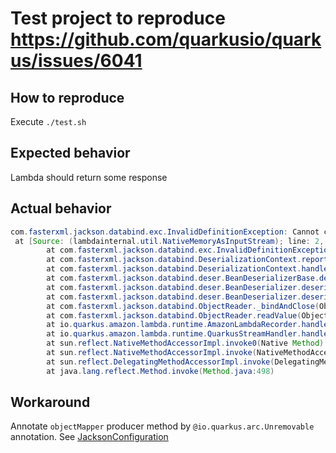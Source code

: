 # Test project to reproduce https://github.com/quarkusio/quarkus/issues/6041

## How to reproduce
Execute `./test.sh`

## Expected behavior
Lambda should return some response

## Actual behavior
```java
com.fasterxml.jackson.databind.exc.InvalidDefinitionException: Cannot construct instance of `com.miron4dev.TestModel` (no Creators, like default construct, exist): cannot deserialize from Object value (no delegate- or property-based Creator)
 at [Source: (lambdainternal.util.NativeMemoryAsInputStream); line: 2, column: 3]
        at com.fasterxml.jackson.databind.exc.InvalidDefinitionException.from(InvalidDefinitionException.java:67)
        at com.fasterxml.jackson.databind.DeserializationContext.reportBadDefinition(DeserializationContext.java:1589)
        at com.fasterxml.jackson.databind.DeserializationContext.handleMissingInstantiator(DeserializationContext.java:1055)
        at com.fasterxml.jackson.databind.deser.BeanDeserializerBase.deserializeFromObjectUsingNonDefault(BeanDeserializerBase.java:1297)
        at com.fasterxml.jackson.databind.deser.BeanDeserializer.deserializeFromObject(BeanDeserializer.java:326)
        at com.fasterxml.jackson.databind.deser.BeanDeserializer.deserialize(BeanDeserializer.java:159)
        at com.fasterxml.jackson.databind.ObjectReader._bindAndClose(ObjectReader.java:1719)
        at com.fasterxml.jackson.databind.ObjectReader.readValue(ObjectReader.java:1228)
        at io.quarkus.amazon.lambda.runtime.AmazonLambdaRecorder.handle(AmazonLambdaRecorder.java:77)
        at io.quarkus.amazon.lambda.runtime.QuarkusStreamHandler.handleRequest(QuarkusStreamHandler.java:58)
        at sun.reflect.NativeMethodAccessorImpl.invoke0(Native Method)
        at sun.reflect.NativeMethodAccessorImpl.invoke(NativeMethodAccessorImpl.java:62)
        at sun.reflect.DelegatingMethodAccessorImpl.invoke(DelegatingMethodAccessorImpl.java:43)
        at java.lang.reflect.Method.invoke(Method.java:498)
```

## Workaround

Annotate `objectMapper` producer method by `@io.quarkus.arc.Unremovable` annotation.
See [JacksonConfiguration](https://github.com/miron4dev/quarkus-issue-6041/blob/master/src/main/kotlin/com/miron4dev/JacksonConfiguration.kt#L13)
